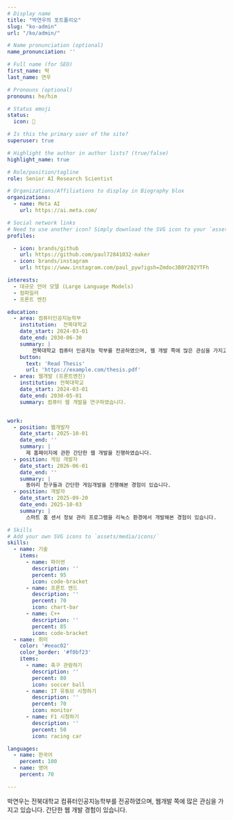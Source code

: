 ```yaml
---
# Display name
title: "박연우의 포트폴리오"
slug: "ko-admin"
url: "/ko/admin/"

# Name pronunciation (optional)
name_pronunciation: ''

# Full name (for SEO)
first_name: 박
last_name: 연우

# Pronouns (optional)
pronouns: he/him

# Status emoji
status:
  icon: 🚀

# Is this the primary user of the site?
superuser: true

# Highlight the author in author lists? (true/false)
highlight_name: true

# Role/position/tagline
role: Senior AI Research Scientist

# Organizations/Affiliations to display in Biography blox
organizations:
  - name: Meta AI
    url: https://ai.meta.com/

# Social network links
# Need to use another icon? Simply download the SVG icon to your `assets/media/icons/` folder.
profiles:

  - icon: brands/github
    url: https://github.com/paul72841032-maker
  - icon: brands/instagram
    url: https://www.instagram.com/paul_pyw?igsh=Zmdoc3B0Y202YTFh

interests:
  - 대규모 언어 모델 (Large Language Models)
  - 컴파일러
  - 프론트 엔진

education:
  - area: 컴퓨터인공지능학부
    institution:  전북대학교
    date_start: 2024-03-01
    date_end: 2030-06-30
    summary: |
        전북대학교 컴퓨터 인공지능 학부를 전공하였으며, 웹 개발 쪽에 많은 관심을 가지고 있습니다. 
    button:
      text: 'Read Thesis'
      url: 'https://example.com/thesis.pdf'
  - area: 웹개발 (프론트엔진)
    institution: 전북대학교
    date_start: 2024-03-01
    date_end: 2030-05-01
    summary: 컴퓨터 웹 개발을 연구하였습니다. 


work:
  - position: 웹개발자
    date_start: 2025-10-01
    date_end: ''
    summary: |
      제 홈페이지에 관한 간단한 웹 개발을 진행하였습니다.
  - position: 게임 개발자
    date_start: 2026-06-01
    date_end: ''
    summary: |
      동아리 친구들과 간단한 게임개발을 진행해본 경험이 있습니다. 
  - position: 개발자
    date_start: 2025-09-20
    date_end: 2025-10-03
    summary: |
      스마트 홈 센서 정보 관리 프로그램을 리눅스 환경에서 개발해본 경험이 있습니다. 

# Skills
# Add your own SVG icons to `assets/media/icons/`
skills:
  - name: 기술
    items:
      - name: 파이썬
        description: ''
        percent: 95
        icon: code-bracket
      - name: 프론트 엔드
        description: ''
        percent: 70
        icon: chart-bar
      - name: C++
        description: ''
        percent: 85
        icon: code-bracket
  - name: 취미
    color: '#eeac02'
    color_border: '#f0bf23'
    items:
      - name: 축구 관람하기
        description: ''
        percent: 80
        icon: soccer ball
      - name: IT 유튜브 시청하기
        description: ''
        percent: 70
        icon: monitor
      - name: F1 시청하기
        description: ''
        percent: 50
        icon: racing car

languages:
  - name: 한국어
    percent: 100
  - name: 영어
    percent: 70

---
```


박연우는 전북대학교 컴퓨터인공지능학부를 전공하였으며, 웹개발 쪽에 많은 관심을 가지고 있습니다. 간단한 웹 개발 경험이 있습니다. 
